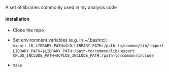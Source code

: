 A set of libraries commonly used in my analysis code

#### Installation

- Clone the repo

- Set environment variables (e.g. in ~/.bashrc):  
`export LD_LIBRARY_PATH=$LD_LIBRARY_PATH:/path-to/common/lib/`
`export LIBRARY_PATH=$LIBRARY_PATH:/path-to/common/lib/`
`export CPLUS_INCLUDE_PATH=$CPLUS_INCLUDE_PATH:/path-to/common/include`
- `make`